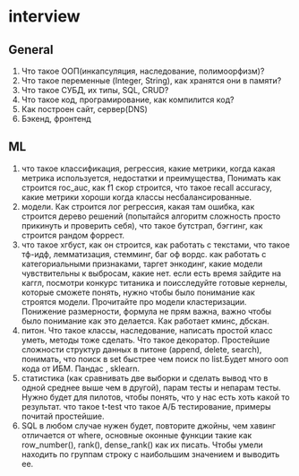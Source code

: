 # interview
## General
1. Что такое ООП(инкапсуляция, наследование, полимоорфизм)?
2. Что такое переменные (Integer, String), как хранятся они в памяти?
3. Что такое СУБД, их типы, SQL, CRUD?
4. Что такое код, програмирование, как компилится код? 
5. Как построен сайт, сервер(DNS)
6. Бэкенд, фронтенд

## ML
1. что такое классификация, регрессия, какие метрики, когда какая метрика используется, недостатки и преимущества,
Понимать как строится roc_auc, как f1 скор строится, что такое recall accuracy, какие метрики хороши когда классы несбалансированные.
2. модели. Как строится лог регрессия, какая там ошибка, как строится дерево решений (попытайся алгоритм сложность просто прикинуть и проверить себя), что такое бутстрап, бэггинг, как строится рандом форрест.
3. что такое хгбуст, как он строится, как работать с текстами, что такое тф-идф, лемматизация, стемминг, баг оф вордс.
как работать с категориальными признаками, таргет энкодинг, какие модели чувствительны к выбросам, какие нет.
если есть время зайдите на каггл, посмотри конкурс титаника и поисследуйте готовые кернелы, которые сможете понять, нужно чтобы было понимание как строятся модели. Прочитайте про модели кластеризации. Понижение размерности, формула не прям важна, важно чтобы было понимание как это делается. Как работает кминс, дбскан.
4. питон. Что такое классы, наследование, написать простой класс уметь, методы тоже сделать. Что такое декоратор. Простейшие сложности структур данных в питоне (append, delete, search), понимать, что поиск в set быстрее чем поиск по list.Будет много ооп кода от ИБМ. Пандас , sklearn.
5. статистика (как сравнивать две выборки и сделать вывод что в одной среднее выше чем в другой), парам тесты и непарам тесты. Нужно будет для пилотов, чтобы понять, что у нас есть хоть какой то результат.
что такое t-test что такое А/Б тестирование, примеры почитай простейшие.
6. SQL в любом случае нужен будет, повторите джойны, чем хавинг отличается от where, основные оконные функции такие как row_number(), rank(), dense_rank() как их писать. Чтобы умели находить по группам строку с наибольшим значением и выводить ее.
